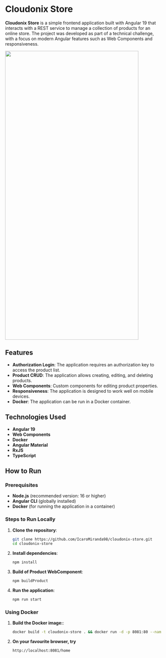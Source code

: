 # Cloudonix Store
**Cloudonix Store** is a simple frontend application built with Angular 19 that interacts with a REST service to manage a collection of products for an online store. The project was developed as part of a technical challenge, with a focus on modern Angular features such as Web Components and responsiveness.

<img src="https://github.com/user-attachments/assets/e59e458c-1417-4db0-bdad-97be9bae8303" width="430px" height="932px" >



## Features

- **Authorization Login**: The application requires an authorization key to access the product list.
- **Product CRUD**: The application allows creating, editing, and deleting products.
- **Web Components**: Custom components for editing product properties.
- **Responsiveness**: The application is designed to work well on mobile devices.
- **Docker**: The application can be run in a Docker container.

## Technologies Used

- **Angular 19**
- **Web Components**
- **Docker**
- **Angular Material**
- **RxJS**
- **TypeScript**

## How to Run

### Prerequisites

- **Node.js** (recommended version: 16 or higher)
- **Angular CLI** (globally installed)
- **Docker** (for running the application in a container)

### Steps to Run Locally

1. **Clone the repository**:
   ```bash
   git clone https://github.com/IcaroMiranda98/cloudonix-store.git
   cd cloudonix-store

2. **Install dependencies**:
   ```bash
   npm install
3. **Build of Product WebComponent**:
   ```bash
   npm buildProduct
3. **Run the application**:
   ```bash
   npm run start

### Using Docker
1. **Build the Docker image:**:
   ```bash
   docker build -t cloudonix-store . && docker run -d -p 8081:80 --name cloudonix-store-container cloudonix-store

2. **On your favourite browser, try**
   ```bash
   http://localhost:8081/home


